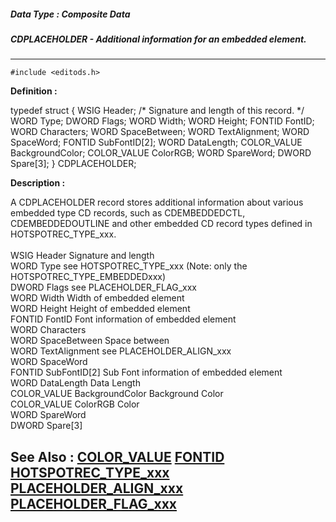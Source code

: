 ##### Data Type : Composite Data
##### CDPLACEHOLDER - Additional information for an embedded element.
---
```
#include <editods.h>
```

**Definition :**

typedef struct
	{
	WSIG   Header; /* Signature and length of this record. */
	WORD  Type;
	DWORD  Flags; 
	WORD   Width;
	WORD   Height;
	FONTID   FontID;
	WORD  Characters;
	WORD  SpaceBetween;
	WORD  TextAlignment;
	WORD  SpaceWord;
	FONTID SubFontID[2];
	WORD   DataLength;
	COLOR_VALUE BackgroundColor;
	COLOR_VALUE ColorRGB;
	WORD  SpareWord;
	DWORD  Spare[3];
	} CDPLACEHOLDER;

**Description :**

A CDPLACEHOLDER record stores additional information about various embedded type CD records, such as CDEMBEDDEDCTL, CDEMBEDDEDOUTLINE and other embedded CD record types defined in HOTSPOTREC_TYPE_xxx.<br>
<br>
WSIG			Header			Signature and length<br>
WORD			Type			see HOTSPOTREC_TYPE_xxx	(Note: only the HOTSPOTREC_TYPE_EMBEDDEDxxx)<br>
DWORD		Flags			see PLACEHOLDER_FLAG_xxx<br>
WORD			Width			Width of embedded element<br>
WORD			Height			Height of embedded element<br>
FONTID		FontID			Font information of embedded element<br>
WORD			Characters<br>
WORD			SpaceBetween		Space between<br>
WORD			TextAlignment		see PLACEHOLDER_ALIGN_xxx<br>
WORD			SpaceWord<br>
FONTID		SubFontID[2]		Sub Font information of embedded element<br>
WORD			DataLength		Data Length<br>
COLOR_VALUE	BackgroundColor	Background Color<br>
COLOR_VALUE	ColorRGB		Color	<br>
WORD			SpareWord<br>
DWORD		Spare[3]<br>



**See Also :**
[COLOR_VALUE](/domino-c-api-docs/reference/Data/COLOR_VALUE)
[FONTID](/domino-c-api-docs/reference/Data/FONTID)
[HOTSPOTREC_TYPE_xxx](/domino-c-api-docs/reference/Symb/HOTSPOTREC_TYPE_xxx)
[PLACEHOLDER_ALIGN_xxx](/domino-c-api-docs/reference/Symb/PLACEHOLDER_ALIGN_xxx)
[PLACEHOLDER_FLAG_xxx](/domino-c-api-docs/reference/Symb/PLACEHOLDER_FLAG_xxx)
---
